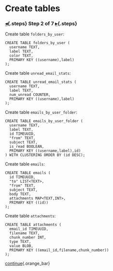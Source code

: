 <div class="top">

# Create tables
### [◂](command:katapod.loadPage?step1){.steps} Step 2 of 7 [▸](command:katapod.loadPage?step3){.steps}
</div>

Create table `folders_by_user`:
```
CREATE TABLE folders_by_user (
  username TEXT,
  label TEXT,
  color TEXT,
  PRIMARY KEY ((username),label)
);
```

Create table `unread_email_stats`:
```
CREATE TABLE unread_email_stats (
  username TEXT,
  label TEXT,
  num_unread COUNTER,
  PRIMARY KEY ((username),label)
);
```

Create table `emails_by_user_folder`:
```
CREATE TABLE emails_by_user_folder (
  username TEXT,
  label TEXT,
  id TIMEUUID,
  "from" TEXT,
  subject TEXT,
  is_read BOOLEAN,
  PRIMARY KEY ((username,label),id)
) WITH CLUSTERING ORDER BY (id DESC);
```

Create table `emails`:
```
CREATE TABLE emails (
  id TIMEUUID,
  "to" LIST<TEXT>,
  "from" TEXT,
  subject TEXT,
  body TEXT,
  attachments MAP<TEXT,INT>,
  PRIMARY KEY ((id))
);
```

Create table `attachments`:
```
CREATE TABLE attachments (
  email_id TIMEUUID,
  filename TEXT,
  chunk_number INT,
  type TEXT,
  value BLOB,
  PRIMARY KEY ((email_id,filename,chunk_number))
);
```

[continue](command:katapod.loadPage?step3){.orange_bar}
